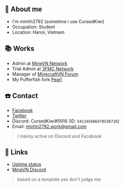 ## 👋 About me
* I'm minhh2792 (sometime i use CursedKiwi)
* Occupation: Student
* Location: Hanoi, Vietnam

## 📚 Works
* Admin at [MineVN Network](http://minevn.net)
* Trial Admin at [3FMC Network](https://3fmc.com)
* Manager of [MinecraftVN Forum](https://minecraftvn.net)
* My Pufferfish fork [Pearl](https://github.com/Pearl-Project/Pearl)

## ☎️ Contact
* [Facebook](https://fb.com/minhh2792)
* [Twitter](https://twitter.com/minhh2792)
* Discord: CursedKiwi#5916 (ID: `541245686478536726`)
* Email: minhh2792.work@gmail.com

> I mainly active on Discord and Facebook

## 🔗 Links
* [Uptime status](https://minhh2792.github.io/uptime)
* [MineVN Discord](http://minevn.net/discord)


> based on a template yes don't judge me
